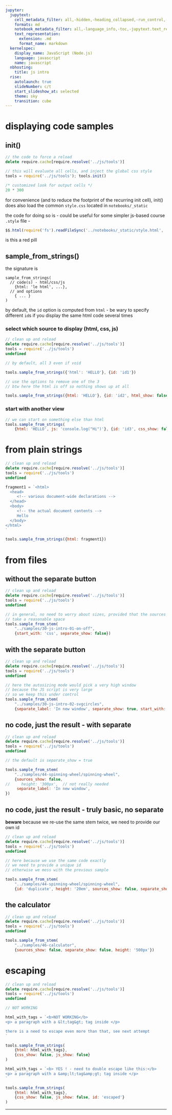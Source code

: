 ```yaml
---
jupyter:
  jupytext:
    cell_metadata_filter: all,-hidden,-heading_collapsed,-run_control,-trusted
    formats: md
    notebook_metadata_filter: all,-language_info,-toc,-jupytext.text_representation.jupytext_version,-jupytext.text_representation.format_version
    text_representation:
      extension: .md
      format_name: markdown
  kernelspec:
    display_name: JavaScript (Node.js)
    language: javascript
    name: javascript
  nbhosting:
    title: js intro
  rise:
    autolaunch: true
    slideNumber: c/t
    start_slideshow_at: selected
    theme: sky
    transition: cube
---
```


<!-- #region slideshow={"slide_type": ""} -->
# displaying code samples
<!-- #endregion -->

## init()

```javascript
// the code to force a reload
delete require.cache[require.resolve('../js/tools')]
```

```javascript
// this will evaluate all cells, and inject the global css style
tools = require('../js/tools'); tools.init()
```

```javascript
/* customized look for output cells */
20 * 300
```

<!-- #region -->
for convenience (and to reduce the footprint of the recurring init cell), init() does also load the common `style.css` located in `notebooks/_static`

the code for doing so is - could be useful for some simpler js-based course `.style` file -
```js
$$.html(require('fs').readFileSync('../notebooks/_static/style.html', 'utf8'))
```
<!-- #endregion -->

<div class="red-pill">is this a red pill</div>


## sample_from_strings()

the signature is

```
sample_from_strings(
  // code(s) - html/css/js
    {html: 'le html', ...},
  // and options
    { ... }
)
```


by default, the `id` option is computed from `html` - be wary to specify different `id`s if you display the same html code several times


### select which source to display (html, css, js)


```javascript
// clean up and reload
delete require.cache[require.resolve('../js/tools')]
tools = require('../js/tools')
undefined
```

```javascript
// by default, all 3 even if void

tools.sample_from_strings({'html': 'HELLO'}, {id: 'id1'})
```

```javascript
// use the options to remove one of the 3
// btw here the html is off so nothing shows up at all

tools.sample_from_strings({html: 'HELLO'}, {id: 'id2', html_show: false})
```

### start with another view

```javascript
// we can start on something else than html
tools.sample_from_strings(
    {html: 'HELLO', js: 'console.log("Hi")'}, {id: 'id3', css_show: false, start_with: 'js'})
```

# from plain strings

```javascript scrolled=false
// clean up and reload
delete require.cache[require.resolve('../js/tools')]
tools = require('../js/tools')
undefined
```

```javascript
fragment1 = `<html>
  <head>
     <!-- various document-wide declarations -->
  </head>
  <body>
     <!-- the actual document contents -->
     Hello
  </body>
</html>
`

tools.sample_from_strings({html: fragment1})
```

# from files


## without the separate button

```javascript
// clean up and reload
delete require.cache[require.resolve('../js/tools')]
tools = require('../js/tools')
undefined
```

```javascript slideshow={"slide_type": ""} scrolled=true
// in general, no need to worry about sizes, provided that the sources
// take a reasonable space
tools.sample_from_stem(
    "../samples/30-js-intro-01-on-off",
    {start_with: 'css', separate_show: false})
```

## with the separate button

```javascript
// clean up and reload
delete require.cache[require.resolve('../js/tools')]
tools = require('../js/tools')
undefined
```

```javascript slideshow={"slide_type": ""} scrolled=false
// here the autosizing mode would pick a very high window
// because the JS script is very large
// so we keep this under control
tools.sample_from_stem(
    "../samples/30-js-intro-02-svgcircles",
    {separate_label: 'In new window', separate_show: true, start_with: 'js', height: '22em'})
```

## no code, just the result - with separate

```javascript
// clean up and reload
delete require.cache[require.resolve('../js/tools')]
tools = require('../js/tools')
undefined
```

```javascript slideshow={"slide_type": ""} scrolled=true
// the default is separate_show = true

tools.sample_from_stem(
    "../samples/44-spinning-wheel/spinning-wheel",
    {sources_show: false,
//     height: '300px',  // not really needed
     separate_label: 'In new window',
})
```

## no code, just the result - truly basic, no separate


**beware** because we re-use the same stem twice, we need to provide our own id

```javascript
// clean up and reload
delete require.cache[require.resolve('../js/tools')]
tools = require('../js/tools')
undefined
```

```javascript scrolled=false
// here because we use the same code exactly
// we need to provide a unique id
// otherwise we mess with the previous sample

tools.sample_from_stem(
    "../samples/44-spinning-wheel/spinning-wheel",
    {id: 'duplicate', height: '20em', sources_show: false, separate_show: false})
```

## the calculator

```javascript
// clean up and reload
delete require.cache[require.resolve('../js/tools')]
tools = require('../js/tools')
undefined
```

```javascript slideshow={"slide_type": ""} scrolled=false
tools.sample_from_stem(
    "../samples/46-calculator",
    {sources_show: false, separate_show: false, height: '500px'})
```

# escaping

```javascript
// clean up and reload
delete require.cache[require.resolve('../js/tools')]
tools = require('../js/tools')
undefined
```

```javascript
// NOT WORKING

html_with_tags = `<b>NOT WORKING</b>
<p> a paragraph with a &lt;tag&gt; tag inside </p>

there is a need to escape even more than that, see next attempt
`

tools.sample_from_strings(
    {html: html_with_tags},
    {css_show: false, js_show: false}
)
```

```javascript tags=["raises-exception"]
html_with_tags = `<b> YES ! - need to double escape like this:</b>
<p> a paragraph with a &amp;lt;tag&amp;gt; tag inside </p>
`

tools.sample_from_strings(
    {html: html_with_tags},
    {css_show: false, js_show: false, id: 'escaped'}
)
```

***
